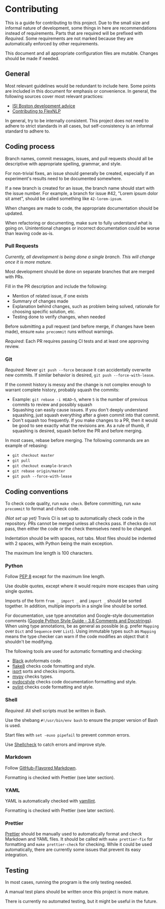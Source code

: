 # Contributing

This is a guide for contributing to this project. Due to the small size and informal nature of development, some things in here are recommendations instead of requirements. Parts that are required will be prefixed with _Required_. Some requirements are not marked because they are automatically enforced by other requirements.

This document and all appropriate configuration files are mutable. Changes should be made if needed.

## General

Most relevant guidelines would be redundant to include here. Some points are included in this document for emphasis or convenience. In general, the following sources cover most relevant practices:

- [ISI Boston development advice](https://paper.dropbox.com/folder/show/ISI-Boston-e.1gg8YzoPEhbTkrhvQwJ2zzy60o53gTY4qOR2Fskl5nzICtv7afqa)
- [Contributing to FlexNLP](https://github.com/isi-vista/isi-flexnlp/blob/master/docs/coding_standards.rst)

In general, try to be internally consistent. This project does not need to adhere to strict standards in all cases, but self-consistency is an informal standard to adhere to.

## Coding process

Branch names, commit messages, issues, and pull requests should all be descriptive with appropriate spelling, grammar, and style.

For non-trivial fixes, an issue should generally be created, especially if an experiment's results need to be documented somewhere.

If a new branch is created for an issue, the branch name should start with the issue number. For example, a branch for issue #42, "Lorem ipsum dolor sit amet", should be called something like `42-lorem-ipsum`.

When changes are made to code, the appropriate documentation should be updated.

When refactoring or documenting, make sure to fully understand what is going on. Unintentional changes or incorrect documentation could be worse than leaving code as-is.

### Pull Requests

_Currently, all development is being done a single branch. This will change once it is more mature._

Most development should be done on separate branches that are merged with PRs.

Fill in the PR description and include the following:

- Mention of related issue, if one exists
- Summary of changes made
- Explanation behind changes, such as problem being solved, rationale for choosing specific solution, etc.
- Testing done to verify changes, when needed

Before submitting a pull request (and before merge, if changes have been made), ensure `make precommit` runs without warnings.

_Required_: Each PR requires passing CI tests and at least one approving review.

### Git

_Required_: Never `git push --force` because it can accidentally overwrite new commits. If similar behavior is desired, `git push --force-with-lease`.

If the commit history is messy and the change is not complex enough to warrant complete history, probably squash the commits:

- Example: `git rebase -i HEAD~5`, where `5` is the number of previous commits to review and possibly squash
- Squashing can easily cause issues. If you don't deeply understand squashing, just squash everything after a given commit into that commit.
- Don't squash too frequently. If you make changes to a PR, then it would be good to see exactly what the revisions are. As a rule of thumb, if squashing is desired, squash before the PR and before merging.

In most cases, rebase before merging. The following commands are an example of rebasing:

- `git checkout master`
- `git pull`
- `git checkout example-branch`
- `git rebase origin/master`
- `git push --force-with-lease`

## Coding conventions

To check code quality, run `make check`. Before committing, run `make precommit` to format and check code.

_(Not set up yet)_ Travis CI is set up to automatically check code in the repository. PRs cannot be merged unless all checks pass. If checks do not pass, then either the code or the check themselves need to be changed.

Indentation should be with spaces, not tabs. Most files should be indented with 2 spaces, with Python being the main exception.

The maximum line length is 100 characters.

### Python

Follow [PEP 8](https://www.python.org/dev/peps/pep-0008/) except for the maximum line length.

Use double quotes, except where it would require more escapes than using single quotes.

Imports of the form `from _ import _` and `import _` should be sorted together. In addition, multiple imports in a single line should be sorted.

For documentation, use type annotation and Google-style documentation comments ([Google Python Style Guide - 3.8 Comments and Docstrings](https://google.github.io/styleguide/pyguide.html#38-comments-and-docstrings)). When using type annotations, be as general as possible (e.g. prefer `Mapping` over `Dict` and `Sequence` over `List`). Using immutable types such as `Mapping` means the type checker can warn if the code modifies an object that it shouldn't be modifying.

The following tools are used for automatic formatting and checking:

- [Black](https://black.readthedocs.io/en/stable/) autoformats code.
- [flake8](https://flake8.pycqa.org/en/stable/) checks code formatting and style.
- [isort](https://isort.readthedocs.io/en/stable/) sorts and checks imports.
- [mypy](http://mypy-lang.org/) checks types.
- [pydocstyle](http://www.pydocstyle.org/en/stable/) checks code documentation formatting and style.
- [pylint](https://www.pylint.org/) checks code formatting and style.

### Shell

_Required_: All shell scripts must be written in Bash.

Use the shebang `#!/usr/bin/env bash` to ensure the proper version of Bash is used.

Start files with `set -euxo pipefail` to prevent common errors.

Use [Shellcheck](https://www.shellcheck.net/) to catch errors and improve style.

### Markdown

Follow [GitHub-Flavored Markdown](https://github.github.com/gfm/).

Formatting is checked with Prettier (see later section).

### YAML

YAML is automatically checked with [yamllint](https://yamllint.readthedocs.io/en/stable/index.html).

Formatting is checked with Prettier (see later section).

### Prettier

[Prettier](https://prettier.io/) should be manually used to automatically format and check Markdown and YAML files. It should be called with `make prettier-fix` for formatting and `make prettier-check` for checking. While it could be used automatically, there are currently some issues that prevent its easy integration.

## Testing

In most cases, running the program is the only testing needed.

A manual test plans should be written once this project is more mature.

There is currently no automated testing, but it might be useful in the future.
